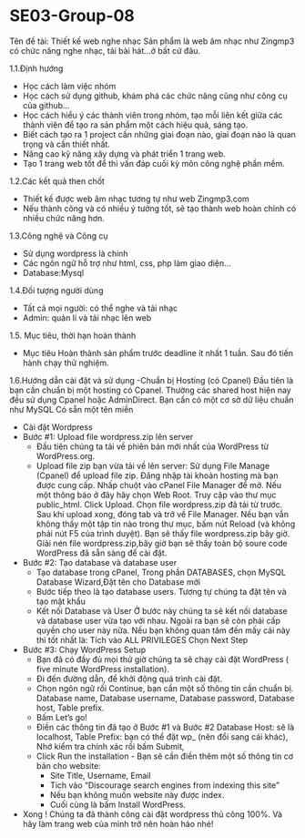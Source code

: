 # SE03-Group-08
Tên đề tài: Thiết kế web nghe nhạc 
Sản phẩm là web âm nhạc như Zingmp3 có chức năng nghe nhạc, tải bài hát...ở bất cứ đâu.

1.1.Định hướng
- Học cách làm việc nhóm
- Học cách sử dụng github, khám phá các chức năng cũng như công cụ của github...
- Học cách hiểu ý các thành viên trong nhóm, tạo mỗi liên kết giữa các thành viên để tạo ra sản phẩm một cách hiệu quả, sáng tạo.
- Biết cách tạo ra 1 project cần những giai đoạn nào, giai đoạn nào là quan trọng và cần thiết nhất.
- Nâng cao kỹ năng xây dựng và phát triển 1 trang web.
- Tạo 1 trang web tốt để thi vấn đáp cuối kỳ môn công nghệ phần mềm.


1.2.Các kết quả then chốt
- Thiết kế được web âm nhạc tương tự như web Zingmp3.com
- Nếu thành công và có nhiều ý tưởng tốt, sẽ tạo thành web hoàn chỉnh có nhiều chức năng hơn.



1.3.Công nghệ và Công cụ
- Sử dụng wordpress là chính
- Các ngôn ngữ hỗ trợ như html, css, php làm giao diện...
- Database:Mysql



1.4.Đối tượng người dùng
- Tất cả mọi người: có thể nghe và tải nhạc
- Admin: quản lí và tải nhạc lên web

1.5. Mục tiêu, thời hạn hoàn thành
- Mục tiêu Hoàn thành sản phẩm trước deadline ít nhất 1 tuần. Sau đó tiến hành chạy thử nghiệm.

1.6.Hướng dẫn cài đặt và sử dụng
-Chuẩn bị Hosting (có Cpanel)
  Đầu tiên là bạn cần chuẩn bị một hosting có Cpanel.
  Thường các shared host hiện nay đều sử dụng Cpanel hoặc AdminDirect.
  Bạn cần có một cơ sở dữ liệu chuẩn như MySQL
  Có sẵn một tên miền
- Cài đặt Wordpress
- Bước #1: Upload file wordpress.zip lên server
   - Đầu tiên chúng ta tải về phiên bản mới nhất của WordPress từ WordPress.org.
   - Upload file zip bạn vừa tải về lên server:
   Sử dụng File Manage (Cpanel) để upload file zip.
   Đăng nhập tài khoản hosting mà bạn được cung cấp.
   Nhấp chuột vào cPanel File Manager để mở.
   Nếu một thông báo ở đây hãy chọn Web Root.
   Truy cập vào thư mục public_html. Click Upload.
   Chọn file wordpress.zip đã tải từ trước.
   Sau khi upload xong, đóng tab và trở về File Manager.
   Nếu bạn vẫn không thấy một tập tin nào trong thư mục, bấm nút Reload (và không phải nút F5 của trình duyệt). Bạn sẽ thấy file                wordpress.zip bây giờ.
   Giải nén file wordpress.zip,bây giờ bạn sẽ thấy toàn bộ soure code WordPress đã sẵn sàng để cài đặt.
- Bước #2: Tạo database và database user
  - Tạo database trong cPanel, Trong phần DATABASES, chọn MySQL Database Wizard,Đặt tên cho Database mới
  - Bước tiếp theo là tạo database users. Tương tự chúng ta đặt tên và tạo mật khẩu
  - Kết nối Database và User
  Ở bước này chúng ta sẽ kết nối database và database user vừa tạo với nhau.
  Ngoài ra bạn sẽ còn phải cấp quyền cho user này nữa.
  Nếu bạn không quan tâm đến mấy cái này thì tốt nhất là:
  Tích vào ALL PRIVILEGES 
  Chọn Next Step
- Bước #3: Chạy WordPress Setup
  - Bạn đã có đầy đủ mọi thứ giờ chúng ta sẽ chạy cài đặt WordPress ( five minute WordPress installation).
  - Đi đến đường dẫn, để khởi động quá trình cài đặt.
   - Chọn ngôn ngữ rồi Continue, bạn cần một số thông tin cần chuẩn bị.
     Database name,
     Database username,
     Database password,
     Database host,
     Table prefix.
    - Bấm Let’s go!
     - Điền các thông tin đã tạo ở Bước #1 và Bước #2
          Database Host: sẽ là localhost,
          Table Prefix: bạn có thể đặt wp_ (nên đổi sang cái khác),
          Nhớ kiểm tra chính xác rồi bấm Submit,
     - Click Run the installation
      - Bạn sẽ cần điền thêm một số thông tin cơ bản cho website:
        - Site Title, Username, Email
        - Tích vào “Discourage search engines from indexing this site”
        - Nếu bạn không muốn website này được index.
        - Cuối cùng là bấm Install WordPress.
- Xong ! Chúng ta đã thành công cài đặt wordpress thủ công 100%. Và hãy làm trang web của mình trở nên hoàn hảo nhé! 
